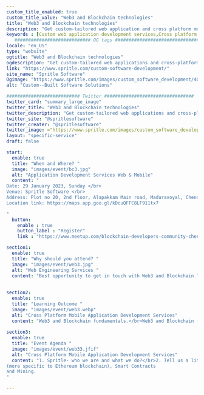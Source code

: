 ```yaml
---
custom_title_enabled: true
custom_title_value: "Web3 and Blockchain technologies"
title: "Web3 and Blockchain technologies"
description: "Get custom-tailored web application and cross platform mobile application developed by one of the best team in spritle.We offer End-to-End development services."
keywords : [Custom web application development services,Cross platform mobile app development services]
   ############################ OG tags #################################
locale: "en_US"
type: "website"
ogtitle: "Web3 and Blockchain technologies" 
ogdescription: "Get custom-tailored web applications and cross-platform mobile applications developed by one of the best teams in Spritle. We offer End-to-End development services."
link: "https://www.spritle.com/custom-software-development/"
site_name: "Spritle Software" 
Ogimage: "https://www.spritle.com/images/custom_software_development/400x400xCustom-Web-Application-Services.png.pagespeed.ic.i5WzLPtjq7.webp"
alt: "Custom--Built Software Solutions" 

########################### Twitter #################################
twitter_card: "summary_large_image"
twitter_title: "Web3 and Blockchain technologies" 
twitter_description: "Get custom-tailored web applications and cross-platform mobile applications developed by one of the best teams in Spritle. We offer End-to-End development services."
twitter_site: "@spritlesoftware"
twitter_creater: "@spritlesoftware"
twitter_image: ="https://www.spritle.com/images/custom_software_developmentxDigital-Application-Development-Company.png.pagespeed.ic.bVx5Niq8s2.webp"
layout: "specific-service"
draft: false

start:
  enable: true
  title: "When and Where? "
  image: "images/event/bc3.jpg"
  alt: "Application Development Services Web & Mobile"
  content: "
Date: 29 January 2023, Sunday </br>
Venue: Spritle Software </br>
Address: Plot no 20, 2nd floor, Alapakkam Main road, Maduravoyal, Chennai, Tamil Nadu 600116</br>
Location link: https://maps.app.goo.gl/kDcuQFFC8LF911tx7

"
  button:
    enable : true
    button_label : "Register"
    link : "https://www.meetup.com/blockchain-developers-community-chennai/events/291139042/"

section1:
  enable: true
  title: "Why should you attend? "
  image: "images/event/web3.jpg"
  alt: "Web Engineering Services "
  content: "Best opportunity to get in touch with Web3 and Blockchain Tech Experts.</br>Informative session on DApps and how to deploy them seamlessly."
  
  
section2:
  enable: true
  title: "Learning Outcome "
  image: "images/event/web3.webp"
  alt: "Cross Platform Mobile Application Development Services"
  content: "Web3 and Blockchain fundamentals.</br>Web3 and Blockchain fundamentals.</br>Wise hacks to keep in mind while working on DApp deployment projects"
  
section3:
  enable: true
  title: "Event Agenda "
  image: "images/event/web33.jfif"
  alt: "Cross Platform Mobile Application Development Services"
  content: "1. Spritle- who we are and what we do?</br>2. Tell us a little about You- Participants Introduction</br>3. Our deep dive into Web3- Blockchain network 
(more specific to Ethereum blockchain), Smart Contracts
and Mining.
"

---
```

